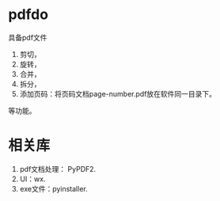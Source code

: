 # pdfdo
具备pdf文件
1. 剪切，
2. 旋转，
3. 合并，
4. 拆分，
5. 添加页码：将页码文档page-number.pdf放在软件同一目录下。

等功能。


# 相关库
1. pdf文档处理： PyPDF2.
2. UI：wx.
3. exe文件：pyinstaller.
